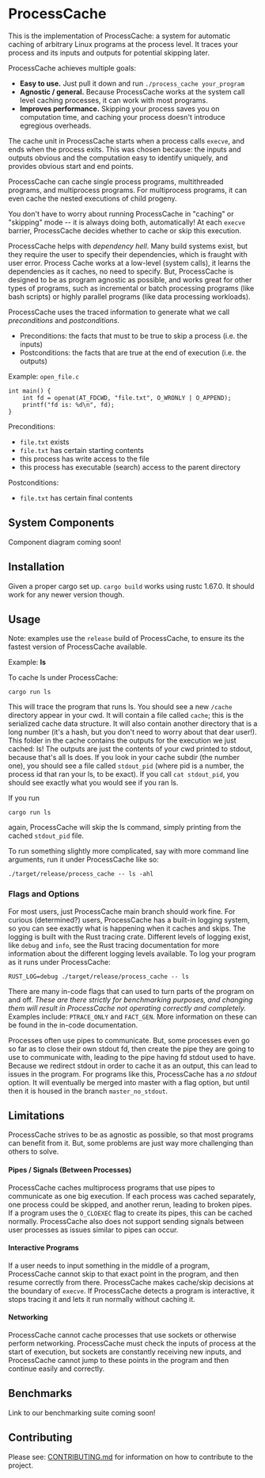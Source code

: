 # ProcessCache

This is the implementation of ProcessCache: a system for automatic caching of arbitrary Linux programs at the process level. It traces your process and its inputs and outputs for potential skipping later.

ProcessCache achieves multiple goals:
- **Easy to use.** Just pull it down and run `./process_cache your_program`
- **Agnostic / general.** Because ProcessCache works at the system call level caching processes, it can work with most programs.
- **Improves performance.** Skipping your process saves you on computation time, and caching your process doesn't introduce egregious overheads.

The cache unit in ProcessCache starts when a process calls `execve`, and ends when the process exits. This was chosen because: the inputs and outputs obvious and the computation easy to identify uniquely, and provides obvious start and end points.

ProcessCache can cache single process programs, multithreaded programs, and multiprocess programs. For multiprocess programs, it can even cache the nested executions of child progeny.

You don't have to worry about running ProcessCache in "caching" or "skipping" mode -- it is always doing both, automatically! At each `execve` barrier, ProcessCache decides whether to cache or skip this execution.

ProcessCache helps with _dependency hell_. Many build systems exist, but they require the user to specify their dependencies, which is fraught with user error. Process Cache works at a low-level (system calls), it learns the dependencies as it caches, no need to specify. But, ProcessCache is designed to be as program agnostic as possible, and works great for other types of programs, such as incremental or batch processing programs (like bash scripts) or highly parallel programs (like data processing workloads).

ProcessCache uses the traced information to generate what we call _preconditions_ and _postconditions_.

- Preconditions: the facts that must to be true to skip a process (i.e. the inputs)
- Postconditions: the facts that are true at the end of execution (i.e. the outputs)

Example: `open_file.c`
```
int main() {
    int fd = openat(AT_FDCWD, "file.txt", O_WRONLY | O_APPEND);
    printf("fd is: %d\n", fd);
}
```
Preconditions:
- `file.txt` exists
- `file.txt` has certain starting contents
- this process has write access to the file
- this process has executable (search) access to the parent directory

Postconditions:
- `file.txt` has certain final contents

## System Components
Component diagram coming soon!

## Installation
Given a proper cargo set up. `cargo build` works using rustc 1.67.0. It should work for any newer version though.

## Usage
Note: examples use the `release` build of ProcessCache, to ensure its the fastest version of ProcessCache available.

Example: **ls**

To cache ls under ProcessCache:
```
cargo run ls
```
This will trace the program that runs ls. You should see a new `/cache` directory appear in your cwd. It will contain a file called `cache`; this is the serialized cache data structure. It will also contain another directory that is a long number (it's a hash, but you don't need to worry about that dear user!). This folder in the cache contains the outputs for the execution we just cached: ls! The outputs are just the contents of your cwd printed to stdout, because that's all ls does. If you look in your cache subdir (the number one), you should see a file called `stdout_pid` (where pid is a number, the process id that ran your ls, to be exact). If you call `cat stdout_pid`, you should see exactly what you would see if you ran ls.

If you run
```
cargo run ls
```
again, ProcessCache will skip the ls command, simply printing from the cached `stdout_pid` file.

To run something slightly more complicated, say with more command line arguments, run it under ProcessCache like so:

```
./target/release/process_cache -- ls -ahl
```

### Flags and Options
For most users, just ProcessCache main branch should work fine. For curious (determined?) users, ProcessCache has a built-in logging system, so you can see exactly what is happening when it caches and skips. The logging is built with the Rust tracing crate. Different levels of logging exist, like `debug` and `info`, see the Rust tracing documentation for more information about the different logging levels available. To log your program as it runs under ProcessCache:

```
RUST_LOG=debug ./target/release/process_cache -- ls
```

There are many in-code flags that can used to turn parts of the program on and off. _These are there strictly for benchmarking purposes, and changing them will result in ProcessCache not operating correctly and completely._ Examples include: `PTRACE_ONLY` and `FACT_GEN`. More information on these can be found in the in-code documentation.

Processes often use pipes to communicate. But, some processes even go so far as to close their own stdout fd, then create the pipe they are going to use to communicate with, leading to the pipe having fd stdout used to have. Because we redirect stdout in order to cache it as an output, this can lead to issues in the program. For programs like this, ProcessCache has a _no stdout_ option. It will eventually be merged into master with a flag option, but until then it is housed in the branch `master_no_stdout`.

## Limitations
ProcessCache strives to be as agnostic as possible, so that most programs can benefit from it. But, some problems are just way more challenging than others to solve.

#### Pipes / Signals (Between Processes)
ProcessCache caches multiprocess programs that use pipes to communicate as one big execution. If each process was cached separately, one process could be skipped, and another rerun, leading to broken pipes. If a program uses the `O_CLOEXEC` flag to create its pipes, this can be cached normally. ProcessCache also does not support sending signals between user processes as issues similar to pipes can occur.

#### Interactive Programs
If a user needs to input something in the middle of a program, ProcessCache cannot skip to that exact point in the program, and then resume correctly from there. ProcessCache makes cache/skip decisions at the boundary of `execve`. If ProcessCache detects a program is interactive, it stops tracing it and lets it run normally without caching it.

#### Networking
ProcessCache cannot cache processes that use sockets or otherwise perform networking. ProcessCache must check the inputs of process at the start of execution, but sockets are constantly receiving new inputs, and ProcessCache cannot jump to these points in the program and then continue easily and correctly.

## Benchmarks
Link to our benchmarking suite coming soon!

## Contributing
Please see: [CONTRIBUTING.md](./CONTRIBUTING.md) for information on how to contribute to the project.
